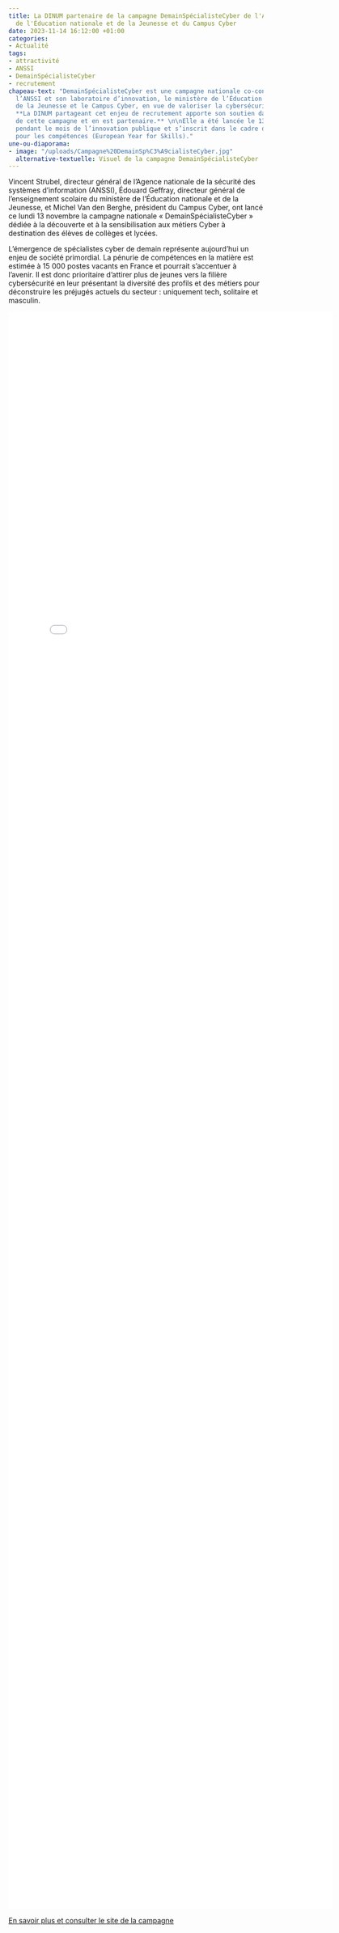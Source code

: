```yaml
---
title: La DINUM partenaire de la campagne DemainSpécialisteCyber de l'ANSSI, du ministère
  de l'Éducation nationale et de la Jeunesse et du Campus Cyber
date: 2023-11-14 16:12:00 +01:00
categories:
- Actualité
tags:
- attractivité
- ANSSI
- DemainSpécialisteCyber
- recrutement
chapeau-text: "DemainSpécialisteCyber est une campagne nationale co-construite par
  l’ANSSI et son laboratoire d’innovation, le ministère de l’Éducation nationale et
  de la Jeunesse et le Campus Cyber, en vue de valoriser la cybersécurité et ses métiers.
  **La DINUM partageant cet enjeu de recrutement apporte son soutien dans la diffusion
  de cette campagne et en est partenaire.** \n\nElle a été lancée le 13 novembre 2023,
  pendant le mois de l’innovation publique et s’inscrit dans le cadre de l’année européenne
  pour les compétences (European Year for Skills)."
une-ou-diaporama:
- image: "/uploads/Campagne%20DemainSp%C3%A9cialisteCyber.jpg"
  alternative-textuelle: Visuel de la campagne DemainSpécialisteCyber
---
```


Vincent Strubel, directeur général de l’Agence nationale de la sécurité des systèmes d’information (ANSSI), Édouard Geffray, directeur général de l’enseignement scolaire du ministère de l’Éducation nationale et de la Jeunesse, et Michel Van den Berghe, président du Campus Cyber, ont lancé ce lundi 13 novembre la campagne nationale « DemainSpécialisteCyber » dédiée à la découverte et à la sensibilisation aux métiers Cyber à destination des élèves de collèges et lycées.

L’émergence de spécialistes cyber de demain représente aujourd’hui un enjeu de société primordial. La pénurie de compétences en la matière est estimée à 15 000 postes vacants en France et pourrait s’accentuer à l’avenir. Il est donc prioritaire d’attirer plus de jeunes vers la filière cybersécurité en leur présentant la diversité des profils et des métiers pour déconstruire les préjugés actuels du secteur : uniquement tech, solitaire et masculin. 

<iframe width="640" height="3160" src="[DSC_film_02.mp4](/uploads/DSC_film_02.mp4)" frameborder="0" allowfullscreen></iframe>


<div class="lien-important"><p><a href="https://www.demainspecialistecyber.fr/">En savoir plus et consulter le site de la campagne</a></p></div>
